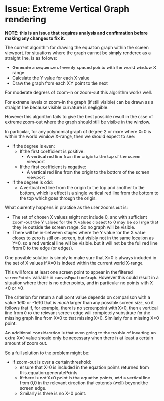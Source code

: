 # Issue: Extreme Vertical Graph rendering

**NOTE: this is an issue that requires analysis and confirmation before making any changes to fix it.**

The current algorithm for drawing the equation graph within the screen viewport, for situations
where the graph cannot be simply rendered as a straight line, is as follows:

* Generate a sequence of evenly spaced points with the world window X range
* Calculate the Y value for each X value
* Draw the graph from each X,Y point to the next

For moderate degrees of zoom-in or zoom-out this algorithm works well.

For extreme levels of zoom-in the graph (if still visible) can be drawn as a straight line
because visible curvature is negligible.

However this algorithm fails to give the best possible result in the case of extreme zoom-out
where the graph should still be visible in the window.

In particular, for any polynomial graph of degree 2 or more where X=0 is within the world window
X-range, then we should expect to see:

* If the degree is even:
  * If the first coefficient is positive:
    * A vertical red line from the origin to the top of the screen viewport
  * If the first coefficient is negative:
    * A vertical red line from the origin to the bottom of the screen viewport
* If the degree is odd:
  * A vertical red line from the origin to the top and another to the bottom, 
    which is effect is a single vertical red line from the bottom to the top 
    which goes through the origin.
    
What currently happens in practice as the user zooms out is:

* The set of chosen X values might not include 0, and with sufficient zoom-out the
  Y values for the X values closest to 0 may be so large that they lie outside the screen range.
  So no graph will be visible.
* There will be in-between stages where the Y value for the X value closes to zero is still
  on-screen, but visibly not in the same location as Y=0, so a red vertical line will be visible,
  but it will not be the full red line from 0 to the edge (or edges).
  
One possible solution is simply to make sure that X=0 is always included in the set of X values
if X=0 is indeed within the current world X-range.

This will force at least one screen point to appear in the filtered `screenPoints` variable
in `canvasEquationGraph`. However this could result in a situation where there is no 
other points, and in particular no points with X <0 or >0.

The criterion for return a null point value depends on comparison with a value 1e10 or -1e10
that is *much* larger than any possible screen size, so it follows that if, for example, 
there is no screenpoint with X>0, then a vertical line from 0 to the relevant screen edge
will completely substitute for the missing graph line from X=0 to that missing X>0.
Similarly for a missing X<0 point.

An additional consideration is that even going to the trouble of inserting an extra X=0 value
should only be necessary when there is at least a certain amount of zoom out.
    
So a full solution to the problem might be:

* If zoom-out is over a certain threshold:
    * ensure that X=0 is included in the equation points returned from this.equation.generatePoints
    * If there is not X>0 point in the equation points, add a vertical line from 0,0 in the 
      relevant direction that extends (well) beyond the screen edge.
    * Similarly is there is no X<0 point.

